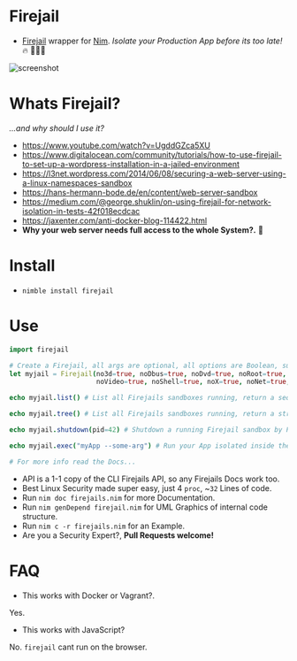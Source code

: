 # Firejail

- [Firejail](https://firejail.wordpress.com/features-3/#namespaces) wrapper for [Nim](https://nim-lang.org/learn.html).
_Isolate your Production App before its too late!_
🔥 🔐👑🔥

![screenshot](https://source.unsplash.com/-YGdiRcY9Sc/800x402 "FireJails")


# Whats Firejail?

_...and why should I use it?_

- https://www.youtube.com/watch?v=UgddGZca5XU  
- https://www.digitalocean.com/community/tutorials/how-to-use-firejail-to-set-up-a-wordpress-installation-in-a-jailed-environment
- https://l3net.wordpress.com/2014/06/08/securing-a-web-server-using-a-linux-namespaces-sandbox
- https://hans-hermann-bode.de/en/content/web-server-sandbox
- https://medium.com/@george.shuklin/on-using-firejail-for-network-isolation-in-tests-42f018ecdcac
- https://jaxenter.com/anti-docker-blog-114422.html
- **Why your web server needs full access to the whole System?.** 🤔


# Install

- `nimble install firejail`


# Use

```nim
import firejail

# Create a Firejail, all args are optional, all options are Boolean, super easy!.
let myjail = Firejail(no3d=true, noDbus=true, noDvd=true, noRoot=true, noSound=true,
                      noVideo=true, noShell=true, noX=true, noNet=true, noIp=true)

echo myjail.list() # List all Firejails sandboxes running, return a seq[JsonNode] (computer friendly)

echo myjail.tree() # List all Firejails sandboxes running, return a string (human friendly)

echo myjail.shutdown(pid=42) # Shutdown a running Firejail sandbox by PID, return bool, true if Ok

echo myjail.exec("myApp --some-arg") # Run your App isolated inside the Firejail.

# For more info read the Docs...
```

- API is a 1-1 copy of the CLI Firejails API, so any Firejails Docs work too.
- Best Linux Security made super easy, just 4 `proc`, ~`32` Lines of code.
- Run `nim doc firejails.nim` for more Documentation.
- Run `nim genDepend firejail.nim` for UML Graphics of internal code structure.
- Run `nim c -r firejails.nim` for an Example.
- Are you a Security Expert?, **Pull Requests welcome!**


# FAQ

- This works with Docker or Vagrant?.

Yes.

- This works with JavaScript?

No. `firejail` cant run on the browser.
